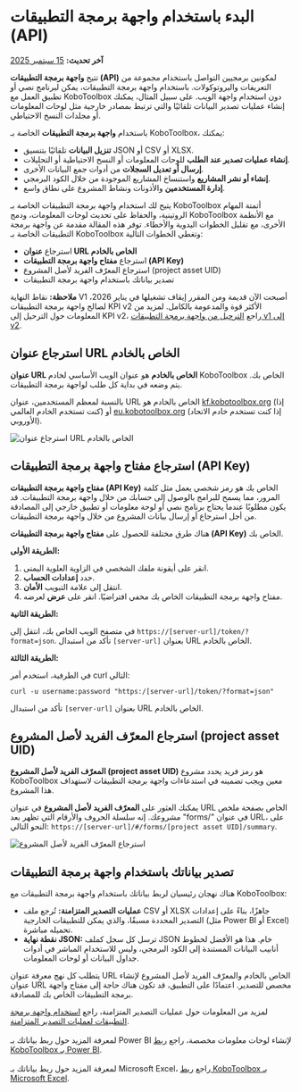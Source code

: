 # البدء باستخدام واجهة برمجة التطبيقات (API)
**آخر تحديث:** <a href="https://github.com/kobotoolbox/docs/blob/24c740499cf305ed0e9bece1dde237b9b23a05c0/source/api.md" class="reference">15 سبتمبر 2025</a>

تتيح **واجهة برمجة التطبيقات (API)** لمكونين برمجيين التواصل باستخدام مجموعة من التعريفات والبروتوكولات. باستخدام واجهة برمجة التطبيقات، يمكن لبرنامج نصي أو تطبيق العمل مع KoboToolbox دون استخدام واجهة الويب. على سبيل المثال، يمكنك إنشاء عمليات تصدير البيانات تلقائيًا والتي ترتبط بمصادر خارجية مثل لوحات المعلومات أو مجلدات النسخ الاحتياطي.

باستخدام **واجهة برمجة التطبيقات** الخاصة بـ KoboToolbox، يمكنك:

- **تنزيل البيانات** تلقائيًا بتنسيق JSON أو CSV أو XLSX.
- **إنشاء عمليات تصدير عند الطلب** للوحات المعلومات أو النسخ الاحتياطية أو التحليلات.
- **إرسال أو تعديل السجلات** من أدوات جمع البيانات الأخرى.
- **إنشاء أو نشر المشاريع** واستنساخ المشاريع الموجودة من خلال الكود البرمجي.
- **إدارة المستخدمين** والأذونات ونشاط المشروع على نطاق واسع.

يتيح لك استخدام واجهة برمجة التطبيقات الخاصة بـ KoboToolbox أتمتة المهام الروتينية، والحفاظ على تحديث لوحات المعلومات، ودمج KoboToolbox مع الأنظمة الأخرى، مع تقليل الخطوات اليدوية والأخطاء. توفر هذه المقالة مقدمة عن واجهة برمجة التطبيقات الخاصة بـ KoboToolbox وتغطي الخطوات التالية:

- استرجاع **عنوان URL الخاص بالخادم**
- استرجاع **مفتاح واجهة برمجة التطبيقات (API Key)**
- استرجاع المعرّف الفريد لأصل المشروع (project asset UID)
- تصدير بياناتك باستخدام واجهة برمجة التطبيقات

<p class="note">
    <strong>ملاحظة:</strong> نقاط النهاية V1 أصبحت الآن قديمة ومن المقرر إيقاف تشغيلها في يناير 2026، لصالح واجهة برمجة التطبيقات KPI v2 الأكثر قوة والمدعومة بالكامل. لمزيد من المعلومات حول الترحيل إلى KPI v2، راجع <a href="https://support.kobotoolbox.org/migrating_api.html">الترحيل من واجهة برمجة التطبيقات v1 إلى v2</a>.
</p>

## استرجاع عنوان URL الخاص بالخادم
**عنوان URL الخاص بالخادم** هو عنوان الويب الأساسي لخادم KoboToolbox الخاص بك. يتم وضعه في بداية كل طلب لواجهة برمجة التطبيقات.

بالنسبة لمعظم المستخدمين، عنوان URL الخاص بالخادم هو [kf.kobotoolbox.org](https://kf.kobotoolbox.org/) (إذا كنت تستخدم الخادم العالمي) أو [eu.kobotoolbox.org](https://eu.kobotoolbox.org/) (إذا كنت تستخدم خادم الاتحاد الأوروبي).

![استرجاع عنوان URL الخاص بالخادم](images/api/server_URL.png)

## استرجاع مفتاح واجهة برمجة التطبيقات (API Key)
**مفتاح واجهة برمجة التطبيقات (API Key)** الخاص بك هو رمز شخصي يعمل مثل كلمة المرور، مما يسمح للبرامج بالوصول إلى حسابك من خلال واجهة برمجة التطبيقات. قد يكون مطلوبًا عندما يحتاج برنامج نصي أو لوحة معلومات أو تطبيق خارجي إلى المصادقة من أجل استرجاع أو إرسال بيانات المشروع من خلال واجهة برمجة التطبيقات.

هناك طرق مختلفة للحصول على **مفتاح واجهة برمجة التطبيقات (API Key)** الخاص بك.

**الطريقة الأولى:**

1. انقر على أيقونة ملفك الشخصي في الزاوية العلوية اليمنى.
2. حدد **إعدادات الحساب**.
3. انتقل إلى علامة التبويب **الأمان**.
4. مفتاح واجهة برمجة التطبيقات الخاص بك مخفي افتراضيًا. انقر على **عرض** لعرضه.

**الطريقة الثانية:**

في متصفح الويب الخاص بك، انتقل إلى `https://[server-url]/token/?format=json`. تأكد من استبدال `[server-url]` بعنوان URL الخاص بالخادم.

**الطريقة الثالثة:**

في الطرفية، استخدم أمر curl التالي:

`curl -u username:password "https:/[server-url]/token/?format=json"`

تأكد من استبدال `[server-url]` بعنوان URL الخاص بالخادم.

## استرجاع المعرّف الفريد لأصل المشروع (project asset UID)

**المعرّف الفريد لأصل المشروع (project asset UID)** هو رمز فريد يحدد مشروع KoboToolbox معين ويجب تضمينه في استدعاءات واجهة برمجة التطبيقات لاستهداف هذا المشروع.

يمكنك العثور على **المعرّف الفريد لأصل المشروع** في عنوان URL الخاص بصفحة ملخص مشروعك. إنه سلسلة الحروف والأرقام التي تظهر بعد "forms/" في عنوان URL، على النحو التالي: `https://[server-url]/#/forms/[project asset UID]/summary`.

![استرجاع المعرّف الفريد لأصل المشروع](images/api/project_UID.png)

## تصدير بياناتك باستخدام واجهة برمجة التطبيقات

هناك نهجان رئيسيان لربط بياناتك باستخدام واجهة برمجة التطبيقات مع KoboToolbox:

- **عمليات التصدير المتزامنة:** تُرجع ملف CSV أو XLSX جاهزًا، بناءً على إعدادات التصدير المحددة مسبقًا، والذي يمكن للتطبيقات الخارجية (مثل Power BI أو Excel) تحميله مباشرة.
- **نقطة نهاية JSON:** ترسل كل سجل كملف JSON خام. هذا هو الأفضل لخطوط أنابيب البيانات المستندة إلى الكود البرمجي، وليس للاستخدام المباشر في أدوات جداول البيانات أو لوحات المعلومات.

يتطلب كل نهج معرفة عنوان URL الخاص بالخادم والمعرّف الفريد لأصل المشروع لإنشاء عنوان URL مخصص للتصدير. اعتمادًا على التطبيق، قد تكون هناك حاجة إلى مفتاح واجهة برمجة التطبيقات الخاص بك للمصادقة.

<p class="note">
    لمزيد من المعلومات حول عمليات التصدير المتزامنة، راجع <a href="https://support.kobotoolbox.org/synchronous_exports.html">استخدام واجهة برمجة التطبيقات لعمليات التصدير المتزامنة</a>.
<br><br>
لمعرفة المزيد حول ربط بياناتك بـ Power BI لإنشاء لوحات معلومات مخصصة، راجع <a href="https://support.kobotoolbox.org/pulling_data_into_powerbi.html">ربط KoboToolbox بـ Power BI</a>.
<br><br>
لمعرفة المزيد حول ربط بياناتك بـ Microsoft Excel، راجع <a href="https://support.kobotoolbox.org/pulling_data_into_excelquery.html">ربط KoboToolbox بـ Microsoft Excel</a>.
</p>